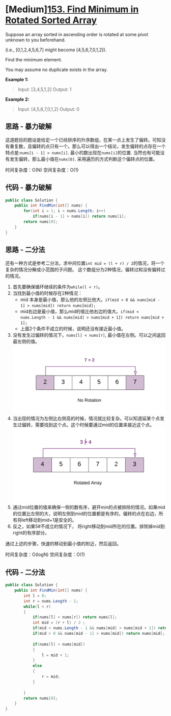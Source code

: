 # [Medium][153. Find Minimum in Rotated Sorted Array](https://leetcode.com/problems/find-minimum-in-rotated-sorted-array/)

Suppose an array sorted in ascending order is rotated at some pivot unknown to you beforehand.

(i.e.,  [0,1,2,4,5,6,7] might become  [4,5,6,7,0,1,2]).

Find the minimum element.

You may assume no duplicate exists in the array.

**Example 1:**

> Input: [3,4,5,1,2]
> Output: 1

**Example 2:**

> Input: [4,5,6,7,0,1,2]
> Output: 0

## 思路 - 暴力破解

这道题目的题设是给定一个已经排序的升序数组，在某一点上发生了偏转。可知没有重复数，且偏转的点只有一个。那么可以得出一个结论，发生偏转的点存在一个特点是:`nums[i - 1] > nums[i]`. 最小的数出现在`nums[i]`的位置. 当然也有可能没有发生偏转，那么最小值在`nums[0]`. 采用遍历的方式判断这个偏转点的位置。

时间复杂度：O(N)
空间复杂度：O(1)

## 代码 - 暴力破解

```csharp
public class Solution {
    public int FindMin(int[] nums) {
        for(int i = 1; i < nums.Length; i++)
            if(nums[i - 1] > nums[i]) return nums[i];
        return nums[0];
    }
}
```

## 思路 - 二分法

还有一种方式是参考二分法，求中间位置`int mid = (l + r) / 2`的情况，将一个复杂的情况分解成小范围的子问题。
这个数组分为2种情况，偏转过和没有偏转过的情况。

1. 首先要确保循环继续的条件为`while(l < r)`。
2. 当找到最小值的时候存在2种情况：
   * mid 本身是最小值，那么他的左侧比他大。`if(mid > 0 && nums[mid - 1] > nums[mid]) return nums[mid];`
   * mid右边是最小值，那么mid的值比他右边的值大。`if(mid < nums.Length - 1 && nums[mid] > nums[mid + 1]) return nums[mid + 1];`
   * 上面2个条件不成立的时候，说明还没有接近最小值。
3. 没有发生过偏转的情况下，`nums[l] < nums[r]`, 最小值在左侧。可以之间返回最左侧的值。
![img](image/figure1.png)
4. 当出现的情况为左侧比右侧高的时候，情况就比较复杂。可以知道延某个点发生过偏转，需要找到这个点。这个时候要通过mid的位置来接近这个点。
![img](image/figure2.png)
5. 通过mid位置的值来确保一侧的数有序，避开min的点被排除的情况。如果mid的位置比左侧的大，说明左侧到mid的位置都是有序的，偏转的点在右边，所有将left移动到mid+1是安全的。
6. 反之，如果5#不成立的情况下， 将right移动到mid所在的位置。排除掉mid到right的有序部分。

通过上述的步骤，快速的移动到最小值的附近，然后返回。

时间复杂度：O(logN)
空间复杂度：O(1)

## 代码 - 二分法

```csharp
public class Solution {
    public int FindMin(int[] nums) {
        int l = 0;
        int r = nums.Length - 1;
        while(l < r)
        {
            if(nums[l] < nums[r]) return nums[l];
            int mid = (r + l) / 2 ;
            if(mid < nums.Length - 1 && nums[mid] > nums[mid + 1]) return nums[mid + 1];
            if(mid > 0 && nums[mid - 1] > nums[mid]) return nums[mid];

            if(nums[l] < nums[mid])
            {
                l = mid + 1;
            }
            else
            {
                r = mid;
            }

        }
        return nums[0];
    }
}
```
